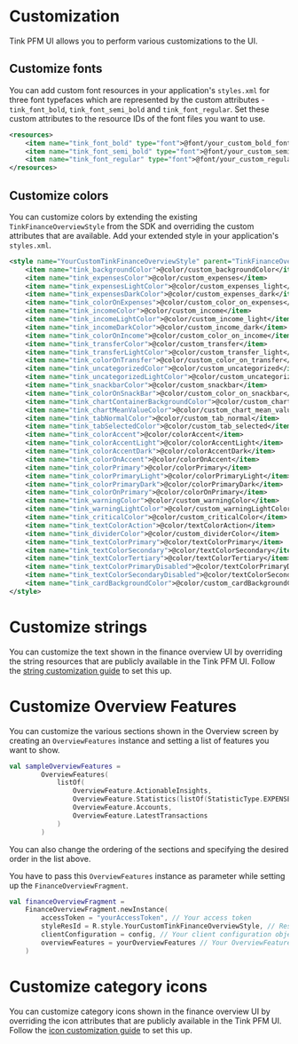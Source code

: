 # Customization

Tink PFM UI allows you to perform various customizations to the UI.

## Customize fonts

You can add custom font resources in your application's `styles.xml` for three font typefaces which are represented by the custom attributes - `tink_font_bold`, `tink_font_semi_bold` and `tink_font_regular`. Set these custom attributes to the
resource IDs of the font files you want to use.
```xml
<resources>
    <item name="tink_font_bold" type="font">@font/your_custom_bold_font</item>
    <item name="tink_font_semi_bold" type="font">@font/your_custom_semi_bold_font</item>
    <item name="tink_font_regular" type="font">@font/your_custom_regular_font</item>
</resources>
```

## Customize colors
You can customize colors by extending the existing `TinkFinanceOverviewStyle` from the SDK and overriding the custom attributes that are available.
Add your extended style in your application's `styles.xml`.
```xml
<style name="YourCustomTinkFinanceOverviewStyle" parent="TinkFinanceOverviewStyle">
    <item name="tink_backgroundColor">@color/custom_backgroundColor</item>
    <item name="tink_expensesColor">@color/custom_expenses</item>
    <item name="tink_expensesLightColor">@color/custom_expenses_light</item>
    <item name="tink_expensesDarkColor">@color/custom_expenses_dark</item>
    <item name="tink_colorOnExpenses">@color/custom_color_on_expenses</item>
    <item name="tink_incomeColor">@color/custom_income</item>
    <item name="tink_incomeLightColor">@color/custom_income_light</item>
    <item name="tink_incomeDarkColor">@color/custom_income_dark</item>
    <item name="tink_colorOnIncome">@color/custom_color_on_income</item>
    <item name="tink_transferColor">@color/custom_transfer</item>
    <item name="tink_transferLightColor">@color/custom_transfer_light</item>
    <item name="tink_colorOnTransfer">@color/custom_color_on_transfer</item>
    <item name="tink_uncategorizedColor">@color/custom_uncategorized</item>
    <item name="tink_uncategorizedLightColor">@color/custom_uncategorized_light</item>
    <item name="tink_snackbarColor">@color/custom_snackbar</item>
    <item name="tink_colorOnSnackBar">@color/custom_color_on_snackbar</item>
    <item name="tink_chartContainerBackgroundColor">@color/custom_chart_container_background</item>
    <item name="tink_chartMeanValueColor">@color/custom_chart_mean_value</item>
    <item name="tink_tabNormalColor">@color/custom_tab_normal</item>
    <item name="tink_tabSelectedColor">@color/custom_tab_selected</item>
    <item name="tink_colorAccent">@color/colorAccent</item>
    <item name="tink_colorAccentLight">@color/colorAccentLight</item>
    <item name="tink_colorAccentDark">@color/colorAccentDark</item>
    <item name="tink_colorOnAccent">@color/colorOnAccent</item>
    <item name="tink_colorPrimary">@color/colorPrimary</item>
    <item name="tink_colorPrimaryLight">@color/colorPrimaryLight</item>
    <item name="tink_colorPrimaryDark">@color/colorPrimaryDark</item>
    <item name="tink_colorOnPrimary">@color/colorOnPrimary</item>
    <item name="tink_warningColor">@color/custom_warningColor</item>
    <item name="tink_warningLightColor">@color/custom_warningLightColor</item>
    <item name="tink_criticalColor">@color/custom_criticalColor</item>
    <item name="tink_textColorAction">@color/textColorAction</item>
    <item name="tink_dividerColor">@color/custom_dividerColor</item>
    <item name="tink_textColorPrimary">@color/textColorPrimary</item>
    <item name="tink_textColorSecondary">@color/textColorSecondary</item>
    <item name="tink_textColorTertiary">@color/textColorTertiary</item>
    <item name="tink_textColorPrimaryDisabled">@color/textColorPrimaryDisabled</item>
    <item name="tink_textColorSecondaryDisabled">@color/textColorSecondaryDisabled</item>
    <item name="tink_cardBackgroundColor">@color/custom_cardBackgroundColor</item>
</style>
```

# Customize strings
You can customize the text shown in the finance overview UI by overriding the string resources that are publicly available in the Tink PFM UI.
Follow the [string customization guide](/string-customization-guide.md) to set this up.

# Customize Overview Features
You can customize the various sections shown in the Overview screen by creating an `OverviewFeatures` instance and setting a list of features you want to show.
```kotlin
val sampleOverviewFeatures =
        OverviewFeatures(
            listOf(
                OverviewFeature.ActionableInsights,
                OverviewFeature.Statistics(listOf(StatisticType.EXPENSES, StatisticType.INCOME)),
                OverviewFeature.Accounts,
                OverviewFeature.LatestTransactions
            )
        )
```
You can also change the ordering of the sections and specifying the desired order in the list above.

You have to pass this `OverviewFeatures` instance as parameter while setting up the `FinanceOverviewFragment`.

```kotlin
val financeOverviewFragment =
    FinanceOverviewFragment.newInstance(
        accessToken = "yourAccessToken", // Your access token
        styleResId = R.style.YourCustomTinkFinanceOverviewStyle, // Resource ID of your style that extends TinkFinanceOverviewStyle
        clientConfiguration = config, // Your client configuration object
        overviewFeatures = yourOverviewFeatures // Your OverviewFeatures instance
    )

```
# Customize category icons
You can customize category icons shown in the finance overview UI by overriding the icon attributes that are publicly available in the Tink PFM UI.
Follow the [icon customization guide](/icon-customization-guide.md) to set this up.
